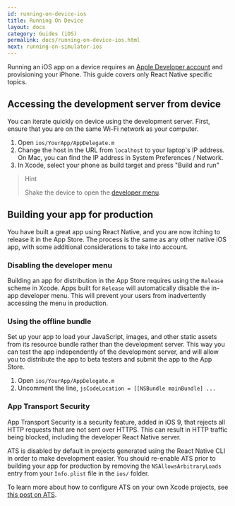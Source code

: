 ```yaml
---
id: running-on-device-ios
title: Running On Device
layout: docs
category: Guides (iOS)
permalink: docs/running-on-device-ios.html
next: running-on-simulator-ios
---
```


Running an iOS app on a device requires an [Apple Developer account](https://developer.apple.com/) and provisioning your iPhone. This guide covers only React Native specific topics.

## Accessing the development server from device

You can iterate quickly on device using the development server. First, ensure that you are on the same Wi-Fi network as your computer.

1. Open `ios/YourApp/AppDelegate.m`
2. Change the host in the URL from `localhost` to your laptop's IP address. On Mac, you can find the IP address in System Preferences / Network.
3. In Xcode, select your phone as build target and press "Build and run"

> Hint
>
> Shake the device to open the [developer menu](/docs/debugging.html#accessing-the-in-app-developer-menu).

## Building your app for production

You have built a great app using React Native, and you are now itching to release it in the App Store. The process is the same as any other native iOS app, with some additional considerations to take into account.

### Disabling the developer menu

Building an app for distribution in the App Store requires using the `Release` scheme in Xcode. Apps built for `Release` will automatically disable the in-app developer menu. This will prevent your users from inadvertently accessing the menu in production.

### Using the offline bundle

Set up your app to load your JavaScript, images, and other static assets from its resource bundle rather than the development server. This way you can test the app independently of the development server, and will allow you to distribute the app to beta testers and submit the app to the App Store.

1. Open `ios/YourApp/AppDelegate.m`
2. Uncomment the line, `jsCodeLocation = [[NSBundle mainBundle] ...`

### App Transport Security

App Transport Security is a security feature, added in iOS 9, that rejects all HTTP requests that are not sent over HTTPS. This can result in HTTP traffic being blocked, including the developer React Native server.

ATS is disabled by default in projects generated using the React Native CLI in order to make development easier. You should re-enable ATS prior to building your app for production by removing the `NSAllowsArbitraryLoads` entry from your `Info.plist` file in the `ios/` folder.

To learn more about how to configure ATS on your own Xcode projects, see [this post on ATS][cats].

[cats]: http://ste.vn/2015/06/10/configuring-app-transport-security-ios-9-osx-10-11/
